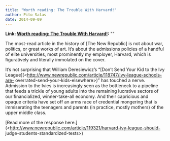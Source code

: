 ```yaml
---
title: "Worth reading: The Trouble With Harvard!"
author: Pito Salas
date: 2014-09-09
---
```


**Link: [Worth reading: The Trouble With Harvard!](None):** ""



The most-read article in the history of [The New Republic] is not about war,
politics, or great works of art. It’s about the admissions policies of a
handful of elite universities, most prominently my employer, Harvard, which is
figuratively and literally immolated on the cover.

It’s not surprising that William Deresiewicz’s “[Don’t Send Your Kid to the
Ivy League](<http://www.newrepublic.com/article/118747/ivy-league-schools-are-
overrated-send-your-kids-elsewhere>)” has touched a nerve. Admission to the
Ivies is increasingly seen as the bottleneck to a pipeline that feeds a
trickle of young adults into the remaining lucrative sectors of our
financialized, winner-take-all economy. And their capricious and opaque
criteria have set off an arms race of credential mongering that is
immiserating the teenagers and parents (in practice, mostly mothers) of the
upper middle class.

[Read more of the response
here.](<http://www.newrepublic.com/article/119321/harvard-ivy-league-should-
judge-students-standardized-tests>)


